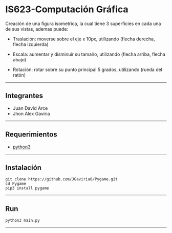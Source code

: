 # IS623-Computación Gráfica

Creación de una figura isometrica, la cual tiene 3 superficies en cada una de sus vistas, ademas puede:

  

- Traslación: moverse sobre el eje x 10px, utilizando (flecha derecha, flecha izquierda)

- Escala: aumentar y disminuir su tamaño, utilizando (flecha arriba, flecha abajo)

- Rotación: rotar sobre su punto principal 5 grados, utilizando (rueda del ratón)

------------
## Integrantes
- Juan David Arce 
- Jhon Alex Gaviria

------------
## Requerimientos

- [python3](https://www.python.org/downloads/)


------------


## Instalación
    
    git clone https://github.com/JGaviria0/Pygame.git
    cd Pygame
    pip3 install pygame
   
------------

## Run

    python3 main.py
------------


